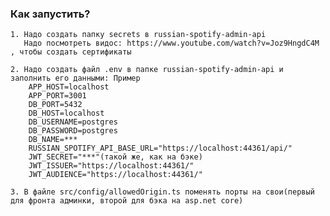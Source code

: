### Как запустить?

    1. Надо создать папку secrets в russian-spotify-admin-api
       Надо посмотреть видос: https://www.youtube.com/watch?v=Joz9HngdC4M , чтобы создать сертификаты
    
    2. Надо создать файл .env в папке russian-spotify-admin-api и заполнить его данными: Пример
        APP_HOST=localhost
        APP_PORT=3001
        DB_PORT=5432
        DB_HOST=localhost
        DB_USERNAME=postgres
        DB_PASSWORD=postgres
        DB_NAME=***
        RUSSIAN_SPOTIFY_API_BASE_URL="https://localhost:44361/api/"
        JWT_SECRET="***"(такой же, как на бэке)
        JWT_ISSUER="https://localhost:44361/"
        JWT_AUDIENCE="https://localhost:44361/" 

    3. В файле src/config/allowedOrigin.ts поменять порты на свои(первый для фронта админки, второй для бэка на asp.net core)
